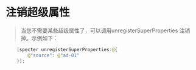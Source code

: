 # 注销超级属性

> 当您不需要某些超级属性了，可以调用unregisterSuperProperties 注销掉。示例如下：



```swift
    [specter unregisterSuperProperties:@{
        @"source": @"ad-01"
    }];
```

